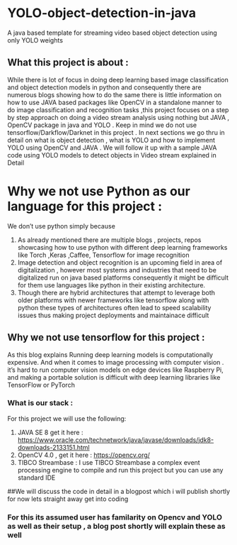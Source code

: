 # YOLO-object-detection-in-java
A java based template for streaming video based object detection using only YOLO weights
  
 ## What this project is about :

While there is lot of focus in doing deep learning based image classification and object detection models in python and consequently there are numerous blogs showing how to do the same there is little information on how to use JAVA based packages like OpenCV in a standalone manner to do image classification and recognition tasks ,this project focuses on a step by step approach on doing a video stream analysis using nothing but JAVA , OpenCV package in java and YOLO . Keep in mind we do not use tensorflow/Darkflow/Darknet  in this project . In next sections  we go thru in detail on what is object detection , what is YOLO and how to implement YOLO using OpenCV and JAVA . We will follow it up with a sample JAVA code using YOLO models to detect objects in Video stream explained in Detail  



# Why we not use Python as our language for this project :

We don’t use python simply because
1.	As already mentioned there are multiple blogs , projects, repos showcasing how to use python with different deep learning frameworks like Torch ,Keras ,Caffee, Tensorflow for image recognition
2.	Image detection and object recognition is an upcoming field in area of digitalization , however most systems and industries that need to be digitalized run on java based platforms consequently it might be difficult for them use languages like python in their existing architecture.
3.	Though there are hybrid architectures that attempt to leverage both older platforms with newer frameworks like tensorflow along with python these types of architectures often lead to speed scalability issues thus making project deployments and maintainace difficult 

## Why we not use tensorflow for this project :

As this blog explains Running deep learning models is computationally expensive. And when it comes to image processing with computer vision . it’s hard to run computer vision models on edge devices like Raspberry Pi, and making a portable solution is difficult with deep learning libraries like TensorFlow or PyTorch


### What is our stack :
For this project we will use  the following:
1.	JAVA SE 8   get it here : https://www.oracle.com/technetwork/java/javase/downloads/jdk8-downloads-2133151.html 
2.	 OpenCV 4.0  , get it here : https://opencv.org/
3.	TIBCO Streambase : I use TIBCO  Streambase a complex event processing engine to compile and run this project but you can use any standard IDE


##We will discuss the code in detail in a blogpost which i will publish shortly for now lets straight away get into coding
### For this its assumed user has familarity on Opencv and YOLO as well as their setup , a blog post shortly will explain these as well
